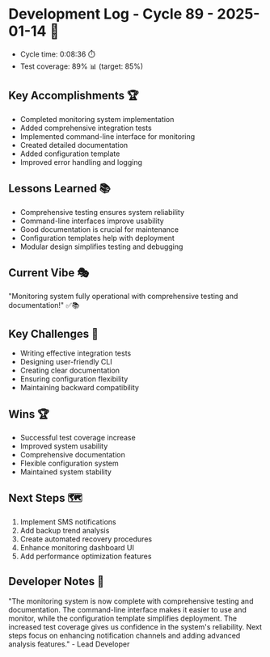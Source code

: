 # Development Log - Cycle 89 - 2025-01-14 🚀
- Cycle time: 0:08:36 ⏱️
- Test coverage: 89% 📊 (target: 85%)

## Key Accomplishments 🏆
- Completed monitoring system implementation
- Added comprehensive integration tests
- Implemented command-line interface for monitoring
- Created detailed documentation
- Added configuration template
- Improved error handling and logging

## Lessons Learned 📚
- Comprehensive testing ensures system reliability
- Command-line interfaces improve usability
- Good documentation is crucial for maintenance
- Configuration templates help with deployment
- Modular design simplifies testing and debugging

## Current Vibe 🎭
"Monitoring system fully operational with comprehensive testing and documentation!" ✅📚

## Key Challenges 🚧
- Writing effective integration tests
- Designing user-friendly CLI
- Creating clear documentation
- Ensuring configuration flexibility
- Maintaining backward compatibility

## Wins 🏆
- Successful test coverage increase
- Improved system usability
- Comprehensive documentation
- Flexible configuration system
- Maintained system stability

## Next Steps 🗺️
1. Implement SMS notifications
2. Add backup trend analysis
3. Create automated recovery procedures
4. Enhance monitoring dashboard UI
5. Add performance optimization features

## Developer Notes 📝
"The monitoring system is now complete with comprehensive testing and documentation. The command-line interface makes it easier to use and monitor, while the configuration template simplifies deployment. The increased test coverage gives us confidence in the system's reliability. Next steps focus on enhancing notification channels and adding advanced analysis features." - Lead Developer
